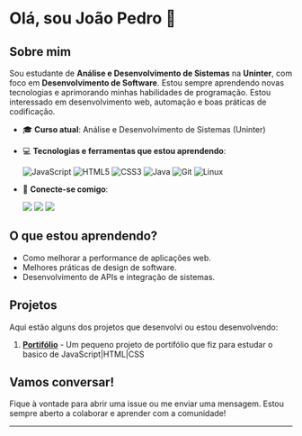 # Olá, sou João Pedro 👋

## Sobre mim

Sou estudante de **Análise e Desenvolvimento de Sistemas** na **Uninter**, com foco em **Desenvolvimento de Software**. Estou sempre aprendendo novas tecnologias e aprimorando minhas habilidades de programação. Estou interessado em desenvolvimento web, automação e boas práticas de codificação.

- 🎓 **Curso atual**: Análise e Desenvolvimento de Sistemas (Uninter)
- 💻 **Tecnologias e ferramentas que estou aprendendo**:
  
  ![JavaScript](https://img.shields.io/badge/JavaScript-F7DF1E?style=for-the-badge&logo=javascript&logoColor=black)
  ![HTML5](https://img.shields.io/badge/HTML5-E34F26?style=for-the-badge&logo=html5&logoColor=white)
  ![CSS3](https://img.shields.io/badge/CSS3-1572B6?style=for-the-badge&logo=css3&logoColor=white)
  ![Java](https://img.shields.io/badge/Java-007396?style=for-the-badge&logo=java&logoColor=white)
  ![Git](https://img.shields.io/badge/Git-F05032?style=for-the-badge&logo=git&logoColor=white)
  ![Linux](https://img.shields.io/badge/Linux-FCC624?style=for-the-badge&logo=linux&logoColor=black)

  

- 🔗 **Conecte-se comigo**:
  <div>
  <a href="https://www.linkedin.com/in/joao-dev-pedro/" target="_blank"><img loading="lazy" src="https://img.shields.io/badge/-LinkedIn-%230077B5?style=for-the-badge&logo=linkedin&logoColor=white" target="_blank"></a>
  <a href="https://x.com/CodyDev22" target="_blank"><img loading="lazy" src="https://img.shields.io/badge/-Twitter-%231DA1F2?style=for-the-badge&logo=twitter&logoColor=white" target="_blank"></a>
  <a href="mailto:Codyla2313@gmail.com" target="_blank"><img loading="lazy" src="https://img.shields.io/badge/-Gmail-%23D14836?style=for-the-badge&logo=gmail&logoColor=white&labelColor=%23D14836&label=Codyla2313@gmail.com" target="_blank"></a>

</div>

## O que estou aprendendo?

- Como melhorar a performance de aplicações web.
- Melhores práticas de design de software.
- Desenvolvimento de APIs e integração de sistemas.

## Projetos

Aqui estão alguns dos projetos que desenvolvi ou estou desenvolvendo:

1. **[Portifólio](https://github.com/JoaoPedro-cody/Cursohc.git)** - Um pequeno projeto de portifólio que fiz para estudar o basico de JavaScript|HTML|CSS

## Vamos conversar!

Fique à vontade para abrir uma issue ou me enviar uma mensagem. Estou sempre aberto a colaborar e aprender com a comunidade!

---

